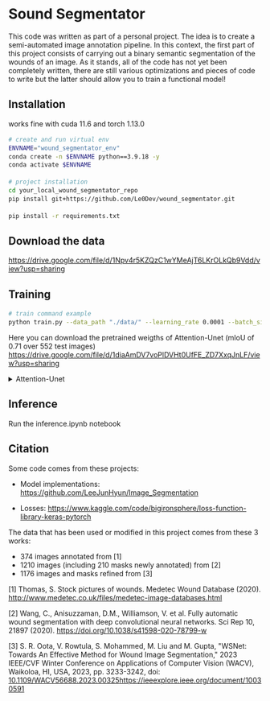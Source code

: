 
# Sound Segmentator   
This code was written as part of a personal project. The idea is to create a semi-automated image annotation pipeline. 
In this context, the first part of this project consists of carrying out a binary semantic segmentation of the wounds of an image. 
As it stands, all of the code has not yet been completely written, there are still various optimizations and pieces of code to write 
but the latter should allow you to train a functional model!

## Installation

works fine with cuda 11.6 and torch 1.13.0

```bash
# create and run virtual env
ENVNAME="wound_segmentator_env"
conda create -n $ENVNAME python==3.9.18 -y
conda activate $ENVNAME

# project installation
cd your_local_wound_segmentator_repo
pip install git+https://github.com/Le0Dev/wound_segmentator.git

pip install -r requirements.txt
```

## Download the data
https://drive.google.com/file/d/1Npv4r5KZQzC1wYMeAjT6LKrOLkQb9Vdd/view?usp=sharing

## Training
```bash
# train command example
python train.py --data_path "./data/" --learning_rate 0.0001 --batch_size 8 --epochs 100 --img_size 256
```

Here you can download the pretrained weigths of Attention-Unet (mIoU of 0.71 over 552 test images)
https://drive.google.com/file/d/1diaAmDV7voPlDVHt0UfFE_ZD7XxqJnLF/view?usp=sharing
<details>
<summary>Attention-Unet</summary>
<IMG src="./plots/iou_plot.png"/>
 train_size = 2208 images (val_ratio = 0.2), 
 img_size = 256,
 criterion = DiceBCELoss,  
 batch size = 8,
 epochs = 150,
 criterion = DiceBCELoss,
 GPU: RTX3070Ti 
</details>

## Inference
Run the inference.ipynb notebook

## Citation   
Some code comes from these projects:

- Model implementations: https://github.com/LeeJunHyun/Image_Segmentation
 
- Losses: https://www.kaggle.com/code/bigironsphere/loss-function-library-keras-pytorch

The data that has been used or modified in this project comes from these 3 works:
 - 374 images annotated from [1]
 - 1210 images (including 210 masks newly annotated) from [2]
 - 1176 images and masks refined from [3]

[1] Thomas, S. Stock pictures of wounds. Medetec Wound Database (2020). http://www.medetec.co.uk/files/medetec-image-databases.html

[2] Wang, C., Anisuzzaman, D.M., Williamson, V. et al. Fully automatic wound segmentation with deep convolutional neural networks. Sci Rep 10, 21897 (2020). https://doi.org/10.1038/s41598-020-78799-w

[3] S. R. Oota, V. Rowtula, S. Mohammed, M. Liu and M. Gupta, "WSNet: Towards An Effective Method for Wound Image Segmentation," 2023 IEEE/CVF Winter Conference on Applications of Computer Vision (WACV), Waikoloa, HI, USA, 2023, pp. 3233-3242, doi: [10.1109/WACV56688.2023.00325](https://ieeexplore.ieee.org/document/10030591)https://ieeexplore.ieee.org/document/10030591




 
